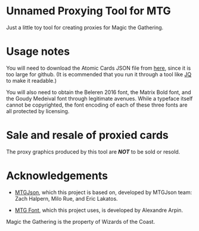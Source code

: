 # Unnamed Proxying Tool for MTG

Just a little toy tool for creating proxies for Magic the Gathering.

# Usage notes

You will need to download the Atomic Cards JSON file from [here](https://mtgjson.com/downloads/all-files/#atomiccards), since it is too large for github. (It is ecommended that you run it through a tool like [JQ](https://jqlang.github.io/jq/) to make it readable.)

You will also need to obtain the Beleren 2016 font, the Matrix Bold font, and the Goudy Medeival font through legitimate avenues. While a typeface itself cannot be copyrighted, the font encoding of each of these three fonts are all protected by licensing.

# Sale and resale of proxied cards

The proxy graphics produced by this tool are ***NOT*** to be sold or resold.

# Acknowledgements

- [MTGJson](https://mtgjson.com/), which this project is based on, developed by MTGJson team: Zach Halpern, Milo Rue, and Eric Lakatos.

- [MTG Font](https://github.com/AlexandreArpin/mtg-font), which this project uses, is developed by Alexandre Arpin.

Magic the Gathering is the property of Wizards of the Coast.